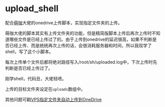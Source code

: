 # upload_shell

配合[萌咖](https://moeclub.org/)大佬的onedrive上传脚本，实现指定文件夹的上传。

萌咖大佬的脚本其实有上传文件夹的功能，但是精简版脚本上传后再次上传时不知道哪些文件是已经上传过了的。由于上传到onedrive的延迟很高，如果不判断是否已经上传、而是统统再次上传的话，会很消耗服务器和时间，所以我现学了shell，写了这个小脚本。

每次上传单个文件后都将绝对路径写入/root/sh/uploaded.log中，下次上传时先判断是否已经上传过了。

刚学shell，代码丑，大佬轻喷。

上传的目标文件夹设定在`uploads`数组中。

其他问题可戳[VPS指定文件夹自动上传到OneDrive](http://iyzyi.com/index.php/archives/540/)

